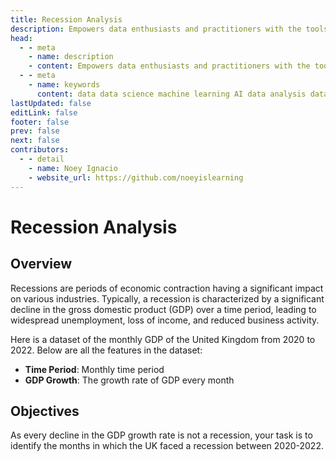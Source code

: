 ```yaml
---
title: Recession Analysis
description: Empowers data enthusiasts and practitioners with the tools and knowledge to unlock the potential of data.
head:
  - - meta
    - name: description
    - content: Empowers data enthusiasts and practitioners with the tools and knowledge to unlock the potential of data.
  - - meta
    - name: keywords
      content: data data science machine learning AI data analysis data-driven data enthusiasts data practitioners
lastUpdated: false
editLink: false
footer: false
prev: false
next: false
contributors:
  - - detail
    - name: Noey Ignacio
    - website_url: https://github.com/noeyislearning
---
```


# Recession Analysis

<DownloadBadge githubURL=""></DownloadBadge>

## Overview

Recessions are periods of economic contraction having a significant impact on various industries. Typically, a recession is characterized by a significant decline in the gross domestic product (GDP) over a time period, leading to widespread unemployment, loss of income, and reduced business activity.

Here is a dataset of the monthly GDP of the United Kingdom from 2020 to 2022. Below are all the features in the dataset:

- **Time Period**: Monthly time period
- **GDP Growth**: The growth rate of GDP every month

## Objectives

As every decline in the GDP growth rate is not a recession, your task is to identify the months in which the UK faced a recession between 2020-2022.
